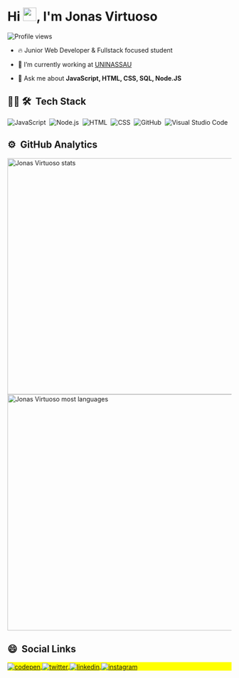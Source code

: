 <h1 align="left">Hi <img src="https://raw.githubusercontent.com/kaueMarques/kaueMarques/master/hi.gif" width="30px">, I'm Jonas Virtuoso</h1>
<p align="left"> <img src="https://komarev.com/ghpvc/?username=jonasvrf123&color=red" alt="Profile views"/> </p>

- 🔥 Junior Web Developer & Fullstack focused student

- 🔭 I’m currently working at [UNINASSAU](https://www.uninassau.edu.br/institucional/nacional)

- 💬 Ask me about **JavaScript, HTML, CSS, SQL, Node.JS**


## 🐱‍💻 🛠 &nbsp;Tech Stack

![JavaScript](https://img.shields.io/badge/-JavaScript-05122A?style=flat&logo=javascript)&nbsp;
![Node.js](https://img.shields.io/badge/-Node.js-05122A?style=flat&logo=node.js)&nbsp;
![HTML](https://img.shields.io/badge/-HTML-05122A?style=flat&logo=HTML5)&nbsp;
![CSS](https://img.shields.io/badge/-CSS-05122A?style=flat&logo=CSS3&logoColor=1572B6)&nbsp;
![GitHub](https://img.shields.io/badge/-GitHub-05122A?style=flat&logo=github)&nbsp;
![Visual Studio Code](https://img.shields.io/badge/-Visual%20Studio%20Code-05122A?style=flat&logo=visual-studio-code&logoColor=007ACC)&nbsp;

## ⚙️ &nbsp;GitHub Analytics

<p align="left">
<img width="530em" src="https://github-readme-stats.vercel.app/api?username=jonasvrf123&show_icons=true&theme=radical" alt="Jonas Virtuoso stats"/>
<img width="530em" src="https://github-readme-stats.vercel.app/api/top-langs/?username=jonasvrf123&layout=compact&theme=radical" alt="Jonas Virtuoso most languages"/>
</p>

## 😄 &nbsp;Social Links

<p align="left" style="background:yellow">
<a href="https://codepen.io/jonasvrf123" target="_blank">
  <img align="center" src="https://img.shields.io/badge/-jonasvrf123-05122A?style=flat&logo=codepen" alt="codepen"/>
</a>
<a href="https://twitter.com/jonas_virtuoso" target="_blank">
  <img align="center" src="https://img.shields.io/badge/-Jonas_virtuoso-05122A?style=flat&logo=twitter" alt="twitter"/>  
</a>
<a href="https://www.linkedin.com/in/jonas-virtuoso-557a70230/" target="_blank">
  <img align="center" src="https://img.shields.io/badge/-JonasVirtuoso-05122A?style=flat&logo=linkedin" alt="linkedin"/>
</a>
<a href="https://www.instagram.com/jonas.virtuoso/" target="_blank">
 <img align="center" src="https://img.shields.io/badge/-jonas.virtuoso-05122A?style=flat&logo=instagram" alt="instagram"/>
</a>
</p>
